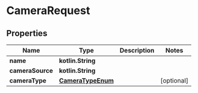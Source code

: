 
# CameraRequest

## Properties
Name | Type | Description | Notes
------------ | ------------- | ------------- | -------------
**name** | **kotlin.String** |  | 
**cameraSource** | **kotlin.String** |  | 
**cameraType** | [**CameraTypeEnum**](CameraTypeEnum.md) |  |  [optional]



